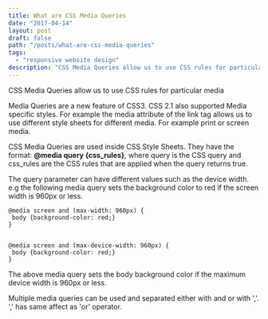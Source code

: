 ```yaml
---
title: What are CSS Media Queries
date: "2017-04-14"
layout: post
draft: false
path: "/posts/what-are-css-media-queries"
tags:
  - "responsive website design"
description: "CSS Media Queries allow us to use CSS rules for particular media"
---
```


CSS Media Queries allow us to use CSS rules for particular media

Media Queries are a new feature of CSS3. CSS 2.1 also supported Media specific styles. For example the media attribute of the link tag allows us to use different style sheets for different media. For example print or screen media.

CSS Media Queries are used inside CSS Style Sheets. They have the format: **@media query {css_rules}**, where query is the CSS query and css_rules are the CSS rules that are applied when the query returns true.

The query parameter can have different values such as the device width. e.g the following media query sets the background color to red if the screen width is 960px or less.

```
@media screen and (max-width: 960px) {
 body {background-color: red;}
}


@media screen and (max-device-width: 960px) {
 body {background-color: red;}
}
```

The above media query sets the body background color if the maximum device width is 960px or less.

Multiple media queries can be used and separated either with and or with ','. ',' has same affect as 'or' operator.
